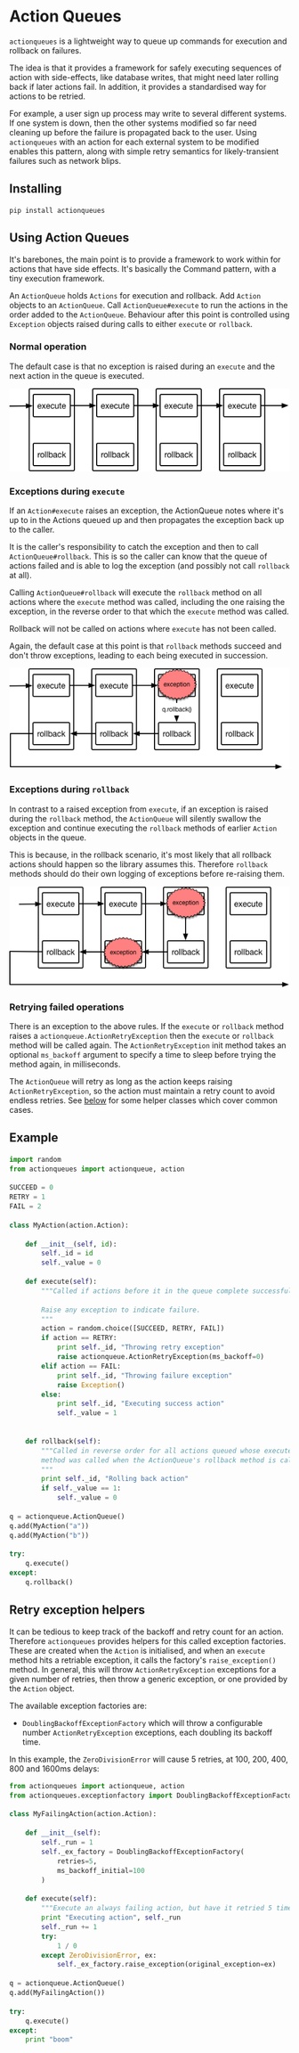 # Action Queues

`actionqueues` is a lightweight way to queue up commands for execution and
rollback on failures.

The idea is that it provides a framework for safely
executing sequences of action with side-effects, like database writes, that
might need later rolling back if later actions fail. In addition, it provides
a standardised way for actions to be retried.

For example, a user sign up process may write to several different systems.
If one system is down, then the other systems modified so far need cleaning
up before the failure is propagated back to the user. Using `actionqueues`
with an action for each external system to be modified enables this pattern,
along with simple retry semantics for likely-transient failures such as network
blips.

## Installing

```
pip install actionqueues
```

## Using Action Queues

It's barebones, the main point is to provide a framework to work within for
actions that have side effects. It's basically the Command pattern, with a
tiny execution framework.

An `ActionQueue` holds `Actions` for execution and rollback. Add `Action` objects
to an `ActionQueue`. Call `ActionQueue#execute` to run the actions in the order
added to the `ActionQueue`. Behaviour after this point is controlled using
`Exception` objects raised during calls to either `execute` or `rollback`.

### Normal operation

The default case is that no exception is raised during an `execute` and the
next action in the queue is executed.

![Happy path](./images/happy-path.png)

### Exceptions during `execute`

If an `Action#execute` raises an exception, the ActionQueue notes where it's
up to in the Actions queued up and then propagates the exception
back up to the caller.

It is the caller's responsibility to catch the exception and then to call
`ActionQueue#rollback`. This is so the caller can know that the queue of
actions failed and is able to log the exception (and possibly not call
`rollback` at all).

Calling `ActionQueue#rollback` will execute the `rollback` method on all
actions where the `execute` method was called, including the one raising the
exception, in the reverse order to that which the `execute` method was called.

Rollback will not be called on actions where `execute` has not been called.

Again, the default case at this point is that `rollback` methods succeed and
don't throw exceptions, leading to each being executed in succession.

![Rollback](./images/rollback.png)

### Exceptions during `rollback`

In contrast to a raised exception from `execute`, if an exception is raised
during the `rollback` method, the `ActionQueue` will
silently swallow the exception and continue executing the `rollback` methods
of earlier `Action` objects in the queue.

This is because, in the rollback scenario, it's most likely that all rollback
actions should happen so the library assumes this. Therefore `rollback` methods
should do their own logging of exceptions before re-raising them.

![Rollback exceptions](./images/rollback-exception.png)

### Retrying failed operations

There is an exception to the above rules. If the `execute` or `rollback` method
raises a `actionqueue.ActionRetryException` then the `execute` or `rollback`
method will be called again. The `ActionRetryException` init method takes an
optional `ms_backoff` argument to specify a time to sleep before trying the
method again, in milliseconds.

The `ActionQueue` will retry as long as the action keeps raising
`ActionRetryException`, so the action must maintain a retry count
to avoid endless retries. See [below](#retry-exception-helpers) for some
helper classes which cover common cases.

## Example

```python
import random
from actionqueues import actionqueue, action

SUCCEED = 0
RETRY = 1
FAIL = 2

class MyAction(action.Action):

    def __init__(self, id):
        self._id = id
        self._value = 0

    def execute(self):
        """Called if actions before it in the queue complete successfully.

        Raise any exception to indicate failure.
        """
        action = random.choice([SUCCEED, RETRY, FAIL])
        if action == RETRY:
            print self._id, "Throwing retry exception"
            raise actionqueue.ActionRetryException(ms_backoff=0)
        elif action == FAIL:
            print self._id, "Throwing failure exception"
            raise Exception()
        else:
            print self._id, "Executing success action"
            self._value = 1


    def rollback(self):
        """Called in reverse order for all actions queued whose execute
        method was called when the ActionQueue's rollback method is called.
        """
        print self._id, "Rolling back action"
        if self._value == 1:
            self._value = 0

q = actionqueue.ActionQueue()
q.add(MyAction("a"))
q.add(MyAction("b"))

try:
    q.execute()
except:
    q.rollback()
```

## Retry exception helpers

It can be tedious to keep track of the backoff and retry count for an action.
Therefore `actionqueues` provides helpers for this called exception factories.
These are created when the `Action` is initialised, and when an `execute`
method hits a retriable exception, it calls the factory's `raise_exception()`
method. In general, this will throw `ActionRetryException` exceptions for a
given number of retries, then throw a generic exception, or one provided by
the `Action` object.

The available exception factories are:

- `DoublingBackoffExceptionFactory` which will throw a configurable number
    `ActionRetryException` exceptions, each doubling its backoff time.

In this example, the `ZeroDivisionError` will cause 5 retries, at 100, 200,
400, 800 and 1600ms delays:

```python
from actionqueues import actionqueue, action
from actionqueues.exceptionfactory import DoublingBackoffExceptionFactory

class MyFailingAction(action.Action):

    def __init__(self):
        self._run = 1
        self._ex_factory = DoublingBackoffExceptionFactory(
            retries=5,
            ms_backoff_initial=100
        )

    def execute(self):
        """Execute an always failing action, but have it retried 5 times."""
        print "Executing action", self._run
        self._run += 1
        try:
            1 / 0
        except ZeroDivisionError, ex:
            self._ex_factory.raise_exception(original_exception=ex)

q = actionqueue.ActionQueue()
q.add(MyFailingAction())

try:
    q.execute()
except:
    print "boom"
```
